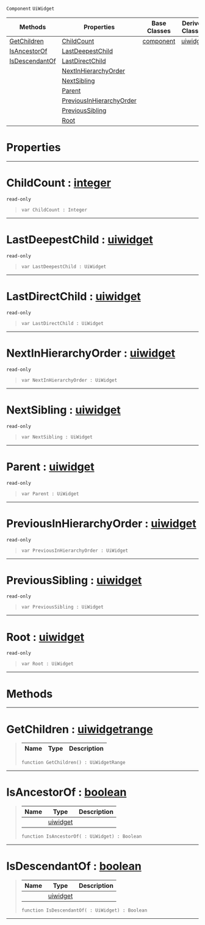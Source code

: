  `Component` `UiWidget`



|Methods|Properties|Base Classes|Derived Classes|
|---|---|---|---|
|[ GetChildren](https://github.com/ZilchEngine/ZilchDocs/blob/master/code_reference/class_reference/uiwidgetcomponenthierarchy.markdown#getchildren-zero-engine)|[ ChildCount](https://github.com/ZilchEngine/ZilchDocs/blob/master/code_reference/class_reference/uiwidgetcomponenthierarchy.markdown#childcount-zero-engine-d)|[component](https://github.com/ZilchEngine/ZilchDocs/blob/master/code_reference/class_reference/component.markdown)|[uiwidget](https://github.com/ZilchEngine/ZilchDocs/blob/master/code_reference/class_reference/uiwidget.markdown)|
|[ IsAncestorOf](https://github.com/ZilchEngine/ZilchDocs/blob/master/code_reference/class_reference/uiwidgetcomponenthierarchy.markdown#isancestorof-zero-engine)|[ LastDeepestChild](https://github.com/ZilchEngine/ZilchDocs/blob/master/code_reference/class_reference/uiwidgetcomponenthierarchy.markdown#lastdeepestchild-zero-en)| | |
|[ IsDescendantOf](https://github.com/ZilchEngine/ZilchDocs/blob/master/code_reference/class_reference/uiwidgetcomponenthierarchy.markdown#isdescendantof-zero-engi)|[ LastDirectChild](https://github.com/ZilchEngine/ZilchDocs/blob/master/code_reference/class_reference/uiwidgetcomponenthierarchy.markdown#lastdirectchild-zero-eng)| | |
| |[ NextInHierarchyOrder](https://github.com/ZilchEngine/ZilchDocs/blob/master/code_reference/class_reference/uiwidgetcomponenthierarchy.markdown#nextinhierarchyorder-zer)| | |
| |[ NextSibling](https://github.com/ZilchEngine/ZilchDocs/blob/master/code_reference/class_reference/uiwidgetcomponenthierarchy.markdown#nextsibling-zero-engine)| | |
| |[ Parent](https://github.com/ZilchEngine/ZilchDocs/blob/master/code_reference/class_reference/uiwidgetcomponenthierarchy.markdown#parent-zero-engine-docum)| | |
| |[ PreviousInHierarchyOrder](https://github.com/ZilchEngine/ZilchDocs/blob/master/code_reference/class_reference/uiwidgetcomponenthierarchy.markdown#previousinhierarchyorder)| | |
| |[ PreviousSibling](https://github.com/ZilchEngine/ZilchDocs/blob/master/code_reference/class_reference/uiwidgetcomponenthierarchy.markdown#previoussibling-zero-eng)| | |
| |[ Root](https://github.com/ZilchEngine/ZilchDocs/blob/master/code_reference/class_reference/uiwidgetcomponenthierarchy.markdown#root-zero-engine-documen)| | |


 #  Properties


---  
 #  ChildCount : [integer](https://github.com/ZilchEngine/ZilchDocs/blob/master/code_reference/nada_base_types/integer.markdown)

 `read-only`

> 
> ``` lang=cpp, name=Nada
> var ChildCount : Integer


---  
 #  LastDeepestChild : [uiwidget](https://github.com/ZilchEngine/ZilchDocs/blob/master/code_reference/class_reference/uiwidget.markdown)

 `read-only`

> 
> ``` lang=cpp, name=Nada
> var LastDeepestChild : UiWidget


---  
 #  LastDirectChild : [uiwidget](https://github.com/ZilchEngine/ZilchDocs/blob/master/code_reference/class_reference/uiwidget.markdown)

 `read-only`

> 
> ``` lang=cpp, name=Nada
> var LastDirectChild : UiWidget


---  
 #  NextInHierarchyOrder : [uiwidget](https://github.com/ZilchEngine/ZilchDocs/blob/master/code_reference/class_reference/uiwidget.markdown)

 `read-only`

> 
> ``` lang=cpp, name=Nada
> var NextInHierarchyOrder : UiWidget


---  
 #  NextSibling : [uiwidget](https://github.com/ZilchEngine/ZilchDocs/blob/master/code_reference/class_reference/uiwidget.markdown)

 `read-only`

> 
> ``` lang=cpp, name=Nada
> var NextSibling : UiWidget


---  
 #  Parent : [uiwidget](https://github.com/ZilchEngine/ZilchDocs/blob/master/code_reference/class_reference/uiwidget.markdown)

 `read-only`

> 
> ``` lang=cpp, name=Nada
> var Parent : UiWidget


---  
 #  PreviousInHierarchyOrder : [uiwidget](https://github.com/ZilchEngine/ZilchDocs/blob/master/code_reference/class_reference/uiwidget.markdown)

 `read-only`

> 
> ``` lang=cpp, name=Nada
> var PreviousInHierarchyOrder : UiWidget


---  
 #  PreviousSibling : [uiwidget](https://github.com/ZilchEngine/ZilchDocs/blob/master/code_reference/class_reference/uiwidget.markdown)

 `read-only`

> 
> ``` lang=cpp, name=Nada
> var PreviousSibling : UiWidget


---  
 #  Root : [uiwidget](https://github.com/ZilchEngine/ZilchDocs/blob/master/code_reference/class_reference/uiwidget.markdown)

 `read-only`

> 
> ``` lang=cpp, name=Nada
> var Root : UiWidget


---  
 #  Methods


---  
 #  GetChildren : [uiwidgetrange](https://github.com/ZilchEngine/ZilchDocs/blob/master/code_reference/class_reference/uiwidgetrange.markdown)

> 
> |Name|Type|Description|
> |---|---|---|
> ``` lang=cpp, name=Nada
> function GetChildren() : UiWidgetRange
> ``` 


---  
 #  IsAncestorOf : [boolean](https://github.com/ZilchEngine/ZilchDocs/blob/master/code_reference/nada_base_types/boolean.markdown)

> 
> |Name|Type|Description|
> |---|---|---|
> ||[uiwidget](https://github.com/ZilchEngine/ZilchDocs/blob/master/code_reference/class_reference/uiwidget.markdown)| |
> ``` lang=cpp, name=Nada
> function IsAncestorOf( : UiWidget) : Boolean
> ``` 


---  
 #  IsDescendantOf : [boolean](https://github.com/ZilchEngine/ZilchDocs/blob/master/code_reference/nada_base_types/boolean.markdown)

> 
> |Name|Type|Description|
> |---|---|---|
> ||[uiwidget](https://github.com/ZilchEngine/ZilchDocs/blob/master/code_reference/class_reference/uiwidget.markdown)| |
> ``` lang=cpp, name=Nada
> function IsDescendantOf( : UiWidget) : Boolean
> ``` 


---  
 

 